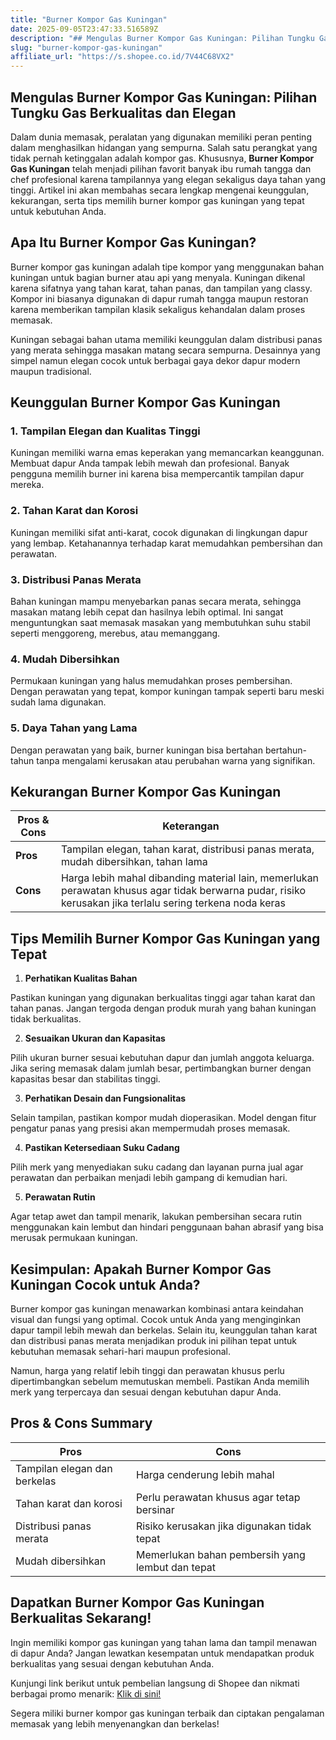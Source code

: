 ```yaml
---
title: "Burner Kompor Gas Kuningan"
date: 2025-09-05T23:47:33.516589Z
description: "## Mengulas Burner Kompor Gas Kuningan: Pilihan Tungku Gas Berkualitas dan Elegan..."
slug: "burner-kompor-gas-kuningan"
affiliate_url: "https://s.shopee.co.id/7V44C68VX2"
---
```

## Mengulas Burner Kompor Gas Kuningan: Pilihan Tungku Gas Berkualitas dan Elegan

Dalam dunia memasak, peralatan yang digunakan memiliki peran penting dalam menghasilkan hidangan yang sempurna. Salah satu perangkat yang tidak pernah ketinggalan adalah kompor gas. Khususnya, **Burner Kompor Gas Kuningan** telah menjadi pilihan favorit banyak ibu rumah tangga dan chef profesional karena tampilannya yang elegan sekaligus daya tahan yang tinggi. Artikel ini akan membahas secara lengkap mengenai keunggulan, kekurangan, serta tips memilih burner kompor gas kuningan yang tepat untuk kebutuhan Anda.

## Apa Itu Burner Kompor Gas Kuningan?

Burner kompor gas kuningan adalah tipe kompor yang menggunakan bahan kuningan untuk bagian burner atau api yang menyala. Kuningan dikenal karena sifatnya yang tahan karat, tahan panas, dan tampilan yang classy. Kompor ini biasanya digunakan di dapur rumah tangga maupun restoran karena memberikan tampilan klasik sekaligus kehandalan dalam proses memasak.

Kuningan sebagai bahan utama memiliki keunggulan dalam distribusi panas yang merata sehingga masakan matang secara sempurna. Desainnya yang simpel namun elegan cocok untuk berbagai gaya dekor dapur modern maupun tradisional.

## Keunggulan Burner Kompor Gas Kuningan

### 1. **Tampilan Elegan dan Kualitas Tinggi**

Kuningan memiliki warna emas keperakan yang memancarkan keanggunan. Membuat dapur Anda tampak lebih mewah dan profesional. Banyak pengguna memilih burner ini karena bisa mempercantik tampilan dapur mereka.

### 2. **Tahan Karat dan Korosi**

Kuningan memiliki sifat anti-karat, cocok digunakan di lingkungan dapur yang lembap. Ketahanannya terhadap karat memudahkan pembersihan dan perawatan.

### 3. **Distribusi Panas Merata**

Bahan kuningan mampu menyebarkan panas secara merata, sehingga masakan matang lebih cepat dan hasilnya lebih optimal. Ini sangat menguntungkan saat memasak masakan yang membutuhkan suhu stabil seperti menggoreng, merebus, atau memanggang.

### 4. **Mudah Dibersihkan**

Permukaan kuningan yang halus memudahkan proses pembersihan. Dengan perawatan yang tepat, kompor kuningan tampak seperti baru meski sudah lama digunakan.

### 5. **Daya Tahan yang Lama**

Dengan perawatan yang baik, burner kuningan bisa bertahan bertahun-tahun tanpa mengalami kerusakan atau perubahan warna yang signifikan.

## Kekurangan Burner Kompor Gas Kuningan

| **Pros & Cons** | **Keterangan**                                |
|-----------------|----------------------------------------------|
| **Pros**       | Tampilan elegan, tahan karat, distribusi panas merata, mudah dibersihkan, tahan lama |
| **Cons**       | Harga lebih mahal dibanding material lain, memerlukan perawatan khusus agar tidak berwarna pudar, risiko kerusakan jika terlalu sering terkena noda keras |

## Tips Memilih Burner Kompor Gas Kuningan yang Tepat

1. **Perhatikan Kualitas Bahan**

Pastikan kuningan yang digunakan berkualitas tinggi agar tahan karat dan tahan panas. Jangan tergoda dengan produk murah yang bahan kuningan tidak berkualitas.

2. **Sesuaikan Ukuran dan Kapasitas**

Pilih ukuran burner sesuai kebutuhan dapur dan jumlah anggota keluarga. Jika sering memasak dalam jumlah besar, pertimbangkan burner dengan kapasitas besar dan stabilitas tinggi.

3. **Perhatikan Desain dan Fungsionalitas**

Selain tampilan, pastikan kompor mudah dioperasikan. Model dengan fitur pengatur panas yang presisi akan mempermudah proses memasak.

4. **Pastikan Ketersediaan Suku Cadang**

Pilih merk yang menyediakan suku cadang dan layanan purna jual agar perawatan dan perbaikan menjadi lebih gampang di kemudian hari.

5. **Perawatan Rutin**

Agar tetap awet dan tampil menarik, lakukan pembersihan secara rutin menggunakan kain lembut dan hindari penggunaan bahan abrasif yang bisa merusak permukaan kuningan.

## Kesimpulan: Apakah Burner Kompor Gas Kuningan Cocok untuk Anda?

Burner kompor gas kuningan menawarkan kombinasi antara keindahan visual dan fungsi yang optimal. Cocok untuk Anda yang menginginkan dapur tampil lebih mewah dan berkelas. Selain itu, keunggulan tahan karat dan distribusi panas merata menjadikan produk ini pilihan tepat untuk kebutuhan memasak sehari-hari maupun profesional.

Namun, harga yang relatif lebih tinggi dan perawatan khusus perlu dipertimbangkan sebelum memutuskan membeli. Pastikan Anda memilih merk yang terpercaya dan sesuai dengan kebutuhan dapur Anda.

## Pros & Cons Summary

| **Pros** | **Cons** |
|--------------|-------------|
| Tampilan elegan dan berkelas | Harga cenderung lebih mahal |
| Tahan karat dan korosi | Perlu perawatan khusus agar tetap bersinar |
| Distribusi panas merata | Risiko kerusakan jika digunakan tidak tepat |
| Mudah dibersihkan | Memerlukan bahan pembersih yang lembut dan tepat |

## Dapatkan Burner Kompor Gas Kuningan Berkualitas Sekarang!

Ingin memiliki kompor gas kuningan yang tahan lama dan tampil menawan di dapur Anda? Jangan lewatkan kesempatan untuk mendapatkan produk berkualitas yang sesuai dengan kebutuhan Anda. 

Kunjungi link berikut untuk pembelian langsung di Shopee dan nikmati berbagai promo menarik: [Klik di sini!](https://s.shopee.co.id/7V44C68VX2)

Segera miliki burner kompor gas kuningan terbaik dan ciptakan pengalaman memasak yang lebih menyenangkan dan berkelas!